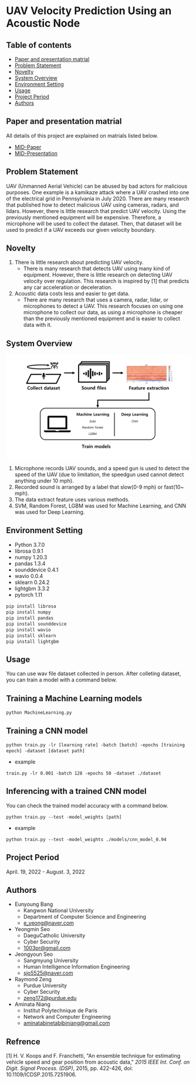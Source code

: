 # UAV Velocity Prediction Using an Acoustic Node

## Table of contents
- [Paper and presentation matrial](#paper-and-presentation-matrial)
- [Problem Statement](#problem-statement)
- [Novelty](#Novelty)
- [System Overview](#system-overview)
- [Environment Setting](#environment-setting)
- [Usage](#usage)
- [Project Period](#project-period)
- [Authors](#Authors)

## Paper and presentation matrial
All details of this project are explained on matrials listed below.
- [MID-Paper](./PresentationAndPaper/mid_paper_060122.pdf)
- [MID-Presentation](./PresentationAndPaper/mid_presentation_052722.pdf)

## Problem Statement
UAV (Unmanned Aerial Vehicle) can be abused by bad actors for malicious purposes. One example is a kamikaze attack where a UAV crashed into one of the electrical grid in Pennsylvania in July 2020. There are many research that published how to detect malicious UAV using cameras, radars, and lidars. However, there is little research that predict UAV velocity. Using the previously mentioned equipment will be expensive. Therefore, a microphone will be used to collect the dataset. Then, that dataset will be used to predict if a UAV exceeds our given velocity boundary.

## Novelty
1. There is little research about predicting UAV velocity. 
    - There is many research that detects UAV using many kind of equipment. However, there is little research on detecting UAV velocity over regulation. This research is inspired by [1] that predicts any car acceleration or deceleration.
2. Acoustic data costs less and easier to get data.
    - There are many research that uses a camera, radar, lidar, or microphones to detect a UAV. This research focuses on using one microphone to collect our data, as using a microphone is cheaper than the previously mentioned equipment and is easier to collect data with it.

## System Overview
![overview img](./img/overview_072722.png)
1. Microphone records UAV sounds, and a speed gun is used to detect the speed of the UAV (due to limitation, the speedgun used cannot detect anything under 10 mph).
2. Recorded sound is arranged by a label that slow(0-9 mph) or fast(10~ mph).
3. The data extract feature uses various methods.
4. SVM, Random Forest, LGBM was used for Machine Learning, and CNN was used for Deep Learning.

## Environment Setting
- Python 3.7.0
- librosa 0.9.1
- numpy 1.20.3
- pandas 1.3.4
- sounddevice 0.4.1
- wavio 0.0.4
- sklearn 0.24.2
- lightgbm 3.3.2
- pytorch 1.11


```
pip install librosa
pip install numpy
pip install pandas
pip install sounddevice
pip install wavio
pip install sklearn
pip install lightgbm
```

## Usage
You can use wav file dataset collected in person. After colleting dataset, you can train a model with a command below.
## Training a Machine Learning models
```
python MachineLearning.py
```
## Training a CNN model
```
python train.py -lr [learning rate] -batch [batch] -epochs [training epoch] -dataset [dataset path]
```
- example
```
train.py -lr 0.001 -batch 128 -epochs 50 -dataset ./dataset
```
## Inferencing with a trained CNN model
You can check the trained model accuracy with a command below.
```
python train.py --test -model_weights [path]
```
- example
```
python train.py --test -model_weights ./models/cnn_model_0.94
```
## Project Period
April. 19, 2022 - August. 3, 2022

## Authors
- Eunyoung Bang
    - Kangwon National University
    - Department of Computer Science and Engineering
    - e_yeong@naver.com
- Yeongmin Seo
    - DaeguCatholic University
    - Cyber Security
    - 1003pr@gmail.com
- Jeongyoun Seo
    - Sangmyung University
    - Human Intelligence Information Engineering
    - sjo5525@naver.com
- Raymond Zeng
    - Purdue University
    - Cyber Security
    - zeng172@purdue.edu
- Aminata Niang
    - Institut Polytechnique de Paris
    - Network and Computer Engineering
    - aminatabinetabibiniang@gmail.com

## Refrence
[1] H. V. Koops and F. Franchetti, "An ensemble technique for estimating vehicle speed and gear position from acoustic data," *2015 IEEE Int. Conf. on Digit. Signal Process. (DSP)*, 2015, pp. 422-426, doi: 10.1109/ICDSP.2015.7251906.